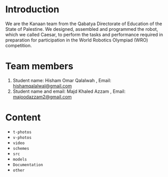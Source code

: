 
# Introduction #

We are the Kanaan team from the Qabatya Directorate of Education of the State of Palestine. 
We designed, assembled and programmed the robot, which we called Caesar, to perform the tasks and performance required in preparation for participation in the World Robotics Olympiad (WRO) competition.


# Team members #

1) Student name: Hisham Omar Qalalwah ,
Email: hishamqalalwal@gmail.com
2) Student name and email: Majd Khaled Azzam ,
Email: majoodazzam2@gmail.com


# Content #

* `t-photos`
* `v-photos`
* `video`
* `schemes`
* `src`
* `models`
* `Documentation`
* `other`
